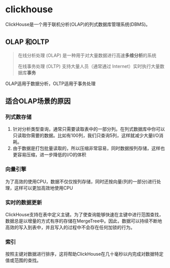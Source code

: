 # clickhouse

ClickHouse是一个用于联机分析(OLAP)的列式数据库管理系统(DBMS)。

## OLAP 和OLTP
> 在线分析处理 (OLAP) 是一种用于对大量数据进行高速**多维分析**的系统
> 
> 在线事务处理 (OLTP) 支持大量人员（通常通过 Internet）实时执行大量数据库**事务**

OLAP适用于数据分析，OLTP适用于事务处理

## 适合OLAP场景的原因
### 列式数存储
1. 针对分析类型查询，通常只需要读取表中的一部分列。在列式数据库中你可以只读取你需要的数据。比如有100列，我们只查询5列，这样就减少大量I/O消耗。
2. 由于数据是打包批量读取的，所以压缩非常容易，同时数据按列存储，这样也更容易压缩，进一步降低的I/O的体积

### 向量引擎
为了高效的使用CPU，数据不仅仅按列存储，同时还按向量(列的一部分)进行处理，这样可以更加高效地使用CPU


### 实时的数据更新
ClickHouse支持在表中定义主键。为了使查询能够快速在主键中进行范围查找，数据总是以增量的方式有序的存储在MergeTree中。因此，数据可以持续不断地高效的写入到表中，并且写入的过程中不会存在任何加锁的行为。

### 索引
按照主键对数据进行排序，这将帮助ClickHouse在几十毫秒以内完成对数据特定值或范围的查找。

